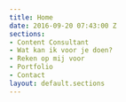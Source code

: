 ```yaml
---
title: Home
date: 2016-09-20 07:43:00 Z
sections:
- Content Consultant
- Wat kan ik voor je doen?
- Reken op mij voor
- Portfolio
- Contact
layout: default.sections
---
```


